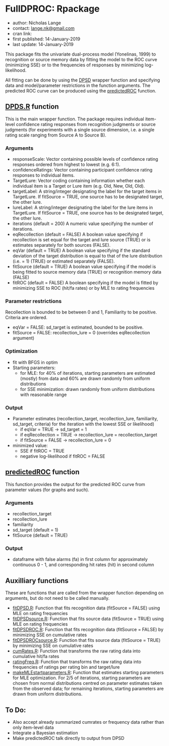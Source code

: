 # FullDPROC: Rpackage

* author: Nicholas Lange
* contact: lange.nk@gmail.com
* cran link:
* first published: 14-January-2019
* last update: 14-January-2019

This package fits the univariate dual-process model (Yonelinas, 1999) to recognition or source memory data by fitting the model to the ROC curve (minimizing SSE) or to the frequencies of responses by minimizing log-likelihood.

All fitting can be done by using the [DPSD](R/DPSD.R) wrapper function and specifying data and model/parameter restrictions in the function arguments.
The predicted ROC curve can be produced using the [predictedROC](R/predictedROC.R) function.

## [DPDS.R](R/DPSD.R) function

This is the main wrapper function. The package requires individual item-level confidence rating responses from recognition judgments or source judgments (for experiments with a single source dimension, i.e. a single rating scale ranging from Source A to Source B).

### Arguments

* responseScale: Vector containing  possible levels of confidence rating responses ordered from highest to lowest (e.g. 6:1).
* confidenceRatings: Vector containing participant confidence rating responses to individual items.
* TargetLure: Vector coding containing information whether each individual item is a Target or Lure item (e.g. Old, New, Old, Old). 
* targetLabel: A string/integer designating the label for the target items in TargetLure. If fitSource = TRUE, one source has to be designated target, the other lure.
* lureLabel: A string/integer designating the label for the lure items in TargetLure. If fitSource = TRUE, one source has to be designated target, the other lure.
* iterations (default = 200) A numeric value specifying the number of iterations.
* eqRecollection (default = FALSE) A boolean value specifying if recollection is set equal for the target and lure source (TRUE) or is estimates separately for both sources (FALSE).
* eqVar (default = TRUE) A boolean value specifying if the standard deviation of the target distribution is equal to that of the lure distribution (i.e. = 1) (TRUE) or estimated separately (FALSE).
* fitSource (default = TRUE) A boolean value specifying if the model is being fitted to source memory data (TRUE) or recognition memory data (FALSE)
* fitROC (default = FALSE) A boolean specifying if the model is fitted by minimizing SSE to ROC (hit/fa rates) or by MLE to rating frequencies

### Parameter restrictions

Recollection is bounded to be between 0 and 1, Familiarity to be positive. Criteria are ordered.

* eqVar = FALSE: sd_target is estimated, bounded to be positive.
* fitSource = FALSE: recollection_lure = 0 (overrides eqRecollection argument)

### Optimization

* fit with BFGS in optim
* Starting parameters:
	* for MLE: for 40% of iterations, starting parameters are estimated (mostly) from data and 60% are drawn randomly from uniform distributions
	* for SSE minimization: drawn randomly from uniform distributions with reasonable range

### Output

* Parameter estimates (recollection_target, recollection_lure, familiarity, sd_target, criteria) for the iteration with the lowest SSE or likelihood)
	* if eqVar = TRUE -> sd_target = 1
	* if eqRecollection = TRUE -> recollection_lure = recollection_target
	* if fitSource = FALSE -> recollection_lure = 0
* minimized value:
	* SSE if fitROC = TRUE
	* negative log-likelihood if fitROC = FALSE

## [predictedROC](R/predictedROC.R) function

This function provides the output for the predicted ROC curve from parameter values (for graphs and such).

### Arguments

* recollection_target
* recollection_lure
* familiarity
* sd_target (default = 1)
* fitSource (default = TRUE)

### Output

* dataframe with false alarms (fa) in first column for approximately continuous 0 - 1, and corresponding hit rates (hit) in second column

## Auxilliary functions

These are functions that are called from the wrapper function depending on arguments, but do not need to be called manually.

* [fitDPSD.R](R/fitDPSD.R): Function that fits recognition data (fitSource = FALSE) using MLE on rating frequencies
* [fitDPSDsource.R](R/fitDPSDsource.R): Function that fits source data (fitSource = TRUE) using MLE on rating frequencies
* [fitDPSDROC.R](R/fitDPSDROC.R): Function that fits recognition data (fitSource = FALSE) by minimizing SSE on cumulative rates
* [fitDPSDROCsource.R](R/fitDPSDROCsource.R): Function that fits source data (fitSource = TRUE) by minimizing SSE on cumulative rates
* [cumRates.R](R/cumRates.R): Function that transforms the raw rating data into cumulative hit/fa rates
* [ratingFreq.R](R/ratingFreq.R): Function that transforms the raw rating data into frequencies of ratings per rating bin and target/lure
* [makeMLEstartparameters.R](R/makeMLEstartparameters.R): Function that estimates starting parameters for MLE optimization. For 2/5 of iterations, starting parameters are chosen from normal distributions centred on parameter estimates taken from the observed data; for remaining iterations, starting parameters are drawn from uniform distributions.

## To Do:

* Also accept already summarized cumrates or frequency data rather than only item-level data
* Integrate a Bayesian estimation
* Make predictedROC talk directly to output from DPSD